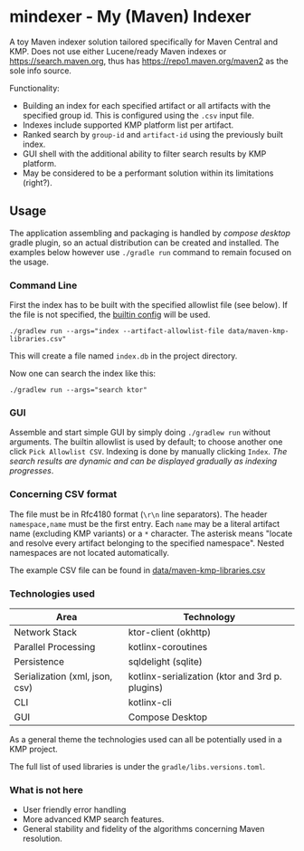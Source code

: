 # mindexer - My (Maven) Indexer

A toy Maven indexer solution tailored specifically for Maven Central and KMP.
Does not use either Lucene/ready Maven indexes or https://search.maven.org, thus has
https://repo1.maven.org/maven2 as the sole info source.

Functionality:
- Building an index for each specified artifact or all artifacts with the specified group id. 
  This is configured using the `.csv` input file.
- Indexes include supported KMP platform list per artifact.
- Ranked search by `group-id` and `artifact-id` using the previously built index.
- GUI shell with the additional ability to filter search results by KMP platform.
- May be considered to be a performant solution within its limitations (right?).

## Usage
The application assembling and packaging is handled by _compose desktop_ gradle plugin, 
so an actual distribution can be created and installed. 
The examples below however use `./gradle run` command to remain focused on the usage. 

### Command Line
First the index has to be built with the specified allowlist file (see below). If the file is not specified,
 the [builtin config](src/main/kotlin/io/github/jeffset/mindexer/allowlist/AllowlistExampleGroupsImpl.kt) will be used.
```shell
./gradlew run --args="index --artifact-allowlist-file data/maven-kmp-libraries.csv"
```
This will create a file named `index.db` in the project directory.

Now one can search the index like this:
```shell
./gradlew run --args="search ktor"
```
### GUI

Assemble and start simple GUI by simply doing `./gradlew run` without arguments.
The builtin allowlist is used by default; to choose another one click `Pick Allowlist CSV`.
Indexing is done by manually clicking `Index`.
_The search results are dynamic and can be displayed gradually as indexing progresses_.

### Concerning CSV format

The file must be in Rfc4180 format (`\r\n` line separators). 
The header `namespace,name` must be the first entry.
Each `name` may be a literal artifact name (excluding KMP variants) or a `*` character.
The asterisk means "locate and resolve every artifact belonging to the specified namespace". 
Nested namespaces are not located automatically.

The example CSV file can be found in [data/maven-kmp-libraries.csv](data/maven-kmp-libraries.csv)

### Technologies used
| Area                           | Technology                                      |
|--------------------------------|-------------------------------------------------|
| Network Stack                  | ktor-client (okhttp)                            |
| Parallel Processing            | kotlinx-coroutines                              |
| Persistence                    | sqldelight (sqlite)                             |
| Serialization (xml, json, csv) | kotlinx-serialization (ktor and 3rd p. plugins) |
| CLI                            | kotlinx-cli                                     |
| GUI                            | Compose Desktop                                 |

As a general theme the technologies used can all be potentially used in a KMP project.

The full list of used libraries is under the `gradle/libs.versions.toml`. 

### What is not here
- User friendly error handling
- More advanced KMP search features.
- General stability and fidelity of the algorithms concerning Maven resolution.

